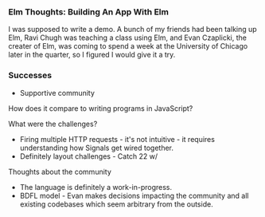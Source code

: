 ### Elm Thoughts: Building An App With Elm

I was supposed to write a demo. A bunch of my friends had been talking up Elm, Ravi Chugh was teaching a class using Elm, and Evan Czaplicki, the creater of Elm, was coming to spend a week at the University of Chicago later in the quarter, so I figured I would give it a try.

### Successes 

* Supportive community

How does it compare to writing programs in JavaScript?

What were the challenges?
* Firing multiple HTTP requests - it's not intuitive - it requires understanding how Signals get wired together.
* Definitely layout challenges - Catch 22 w/

Thoughts about the community
* The language is definitely a work-in-progress.
* BDFL model - Evan makes decisions impacting the community and all existing codebases which seem arbitrary from the outside.

 
